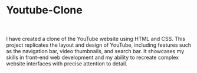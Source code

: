 ﻿<H1> Youtube-Clone﻿ </H1>
 <br><br>
I have created a clone of the YouTube website using HTML and CSS. This project replicates the layout and design of YouTube, including features such as the navigation bar, video thumbnails, and search bar. It showcases my skills in front-end web development and my ability to recreate complex website interfaces with precise attention to detail.
